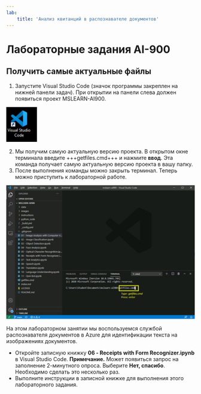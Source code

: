 ```yaml
---
lab:
    title: 'Анализ квитанций в распознавателе документов'
---
```


# Лабораторные задания AI-900
## Получить самые актуальные файлы

1.  Запустите Visual Studio Code (значок программы закреплен на нижней панели задач). При открытии на панели слева должен появиться проект MSLEARN-AI900.

![Значок Visual Studio Code](./images/vscode.jpg)

2.  Мы получим самую актуальную версию проекта. В открытом окне терминала введите +++getfiles.cmd+++ и нажмите **ввод**. Эта команда получает самую актуальную версию проекта в вашу папку. 
3.  После выполнения команды можно закрыть терминал. Теперь можно приступить к лабораторной работе. 

![Вспомогательное изображение по использованию терминала в Visual Studio Code.](./images/terminal_support1.jpg)

На этом лабораторном занятии мы воспользуемся службой распознавателя документов в Azure для идентификации текста на изображениях документов.

-  Откройте записную книжку **06 - Receipts with Form Recognizer.ipynb** в Visual Studio Code. 
    **Примечание.** Может появиться запрос на заполнение 2-минутного опроса. Выберите **Нет, спасибо**. Необходимо сделать это несколько раз.
-  Выполните инструкции в записной книжке для выполнения этого лабораторного задания.
